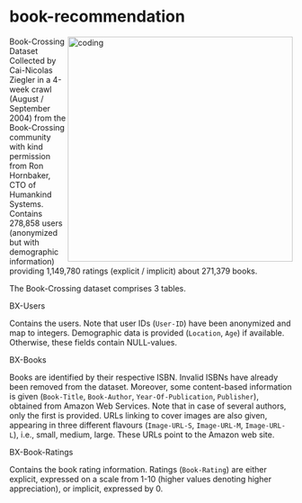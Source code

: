 # book-recommendation

<img align="right" alt="coding" width="400" src="https://i.pinimg.com/originals/23/a0/a4/23a0a4771b5e76d2fe5173348ff0b3c2.gif">

Book-Crossing Dataset
Collected by Cai-Nicolas Ziegler in a 4-week crawl (August / September 2004) from the Book-Crossing community with kind permission from Ron Hornbaker, CTO of Humankind Systems. Contains 278,858 users (anonymized but with demographic information) providing 1,149,780 ratings (explicit / implicit) about 271,379 books.


The Book-Crossing dataset comprises 3 tables.


BX-Users

Contains the users. Note that user IDs (`User-ID`) have been anonymized and map to integers. Demographic data is provided (`Location`, `Age`) if available. Otherwise, these fields contain NULL-values.

BX-Books

Books are identified by their respective ISBN. Invalid ISBNs have already been removed from the dataset. Moreover, some content-based information is given (`Book-Title`, `Book-Author`, `Year-Of-Publication`, `Publisher`), obtained from Amazon Web Services. Note that in case of several authors, only the first is provided. URLs linking to cover images are also given, appearing in three different flavours (`Image-URL-S`, `Image-URL-M`, `Image-URL-L`), i.e., small, medium, large. These URLs point to the Amazon web site.

BX-Book-Ratings

Contains the book rating information. Ratings (`Book-Rating`) are either explicit, expressed on a scale from 1-10 (higher values denoting higher appreciation), or implicit, expressed by 0.
